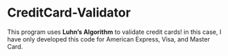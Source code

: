 # CreditCard-Validator
This program uses **Luhn’s Algorithm** to validate credit cards! in this case, I have only developed this code for American Express, Visa, and Master Card.
